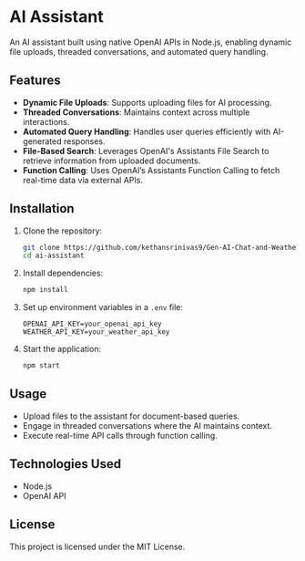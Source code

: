 # AI Assistant

An AI assistant built using native OpenAI APIs in Node.js, enabling dynamic file uploads, threaded conversations, and automated query handling.

## Features
- **Dynamic File Uploads**: Supports uploading files for AI processing.
- **Threaded Conversations**: Maintains context across multiple interactions.
- **Automated Query Handling**: Handles user queries efficiently with AI-generated responses.
- **File-Based Search**: Leverages OpenAI's Assistants File Search to retrieve information from uploaded documents.
- **Function Calling**: Uses OpenAI’s Assistants Function Calling to fetch real-time data via external APIs.

## Installation

1. Clone the repository:
   ```sh
   git clone https://github.com/kethansrinivas9/Gen-AI-Chat-and-Weather-Assistant.git
   cd ai-assistant
   ```

2. Install dependencies:
   ```sh
   npm install
   ```

3. Set up environment variables in a `.env` file:
   ```env
   OPENAI_API_KEY=your_openai_api_key
   WEATHER_API_KEY=your_weather_api_key
   ```

4. Start the application:
   ```sh
   npm start
   ```

## Usage
- Upload files to the assistant for document-based queries.
- Engage in threaded conversations where the AI maintains context.
- Execute real-time API calls through function calling.

## Technologies Used
- Node.js
- OpenAI API

## License
This project is licensed under the MIT License.

